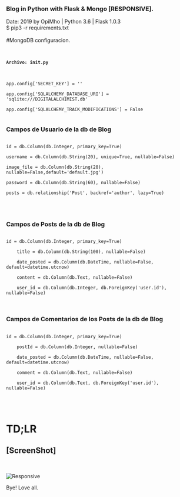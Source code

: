 ### Blog in Python with Flask & Mongo [RESPONSIVE]. 
Date: 2019 by OpiMho | Python 3.6 | Flask 1.0.3 <br>
$ pip3 -r requirements.txt
<br/><br/>
#MongoDB configuracion. <br>
<code>
#### Archivo: __init__.py<br>
app.config['SECRET_KEY'] = ''<br>
app.config['SQLALCHEMY_DATABASE_URI'] = 'sqlite:///DIGITALALCHIMIST.db'<br>
app.config['SQLALCHEMY_TRACK_MODIFICATIONS'] = False<br>
</code>
<br>

### Campos de Usuario de la db de Blog
<code>
id = db.Column(db.Integer, primary_key=True)<br>
username = db.Column(db.String(20), unique=True, nullable=False)<br>
image_file = db.Column(db.String(20), nullable=False,default='default.jpg')<br>
password = db.Column(db.String(60), nullable=False)<br>
posts = db.relationship('Post', backref='author', lazy=True)<br>

</code>
<br>

### Campos de Posts de la db de Blog
<code>
id = db.Column(db.Integer, primary_key=True)<br>
    title = db.Column(db.String(100), nullable=False)<br>
    date_posted = db.Column(db.DateTime, nullable=False, default=datetime.utcnow)<br>
    content = db.Column(db.Text, nullable=False)<br>
    user_id = db.Column(db.Integer, db.ForeignKey('user.id'), nullable=False)

</code>
<br>

### Campos de Comentarios de los Posts de la db de Blog
<code>
id = db.Column(db.Integer, primary_key=True)<br>
    postId = db.Column(db.Integer, nullable=False)<br>
    date_posted = db.Column(db.DateTime, nullable=False, default=datetime.utcnow)<br>
    comment = db.Column(db.Text, nullable=False)<br>
    user_id = db.Column(db.Text, db.ForeignKey('user.id'), nullable=False)

</code>
<br>
<br>

# TD;LR

## [ScreenShot]

<br>

![Responsive](https://i.imgur.com/f5J45dj.png)

Bye! Love all.